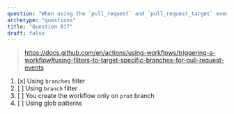 ```yaml
---
question: "When using the `pull_request` and `pull_request_target` events, how do you configure the workflow to run only when targeting the `prod` branch?"
archetype: "questions"
title: "Question 017"
draft: false
---
```


> https://docs.github.com/en/actions/using-workflows/triggering-a-workflow#using-filters-to-target-specific-branches-for-pull-request-events
1. [x] Using `branches` filter
1. [ ] Using `branch` filter
1. [ ] You create the workflow only on `prod` branch
1. [ ] Using glob patterns

